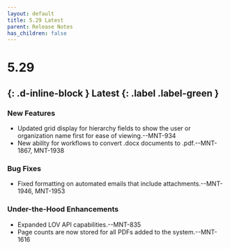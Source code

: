 ```yaml
---
layout: default
title: 5.29 Latest
parent: Release Notes
has_children: false
---
```

# 5.29
{: .d-inline-block } 
Latest
{: .label .label-green }
----
### New Features
- Updated grid display for hierarchy fields to show the user or organization name first for ease of viewing.--MNT-934
- New ability for workflows to convert .docx documents to .pdf.--MNT-1867, MNT-1938
### Bug Fixes
- Fixed formatting on automated emails that include attachments.--MNT-1946, MNT-1953
### Under-the-Hood Enhancements
- Expanded LOV API capabilities.--MNT-835
- Page counts are now stored for all PDFs added to the system.--MNT-1616